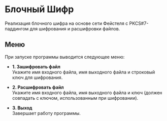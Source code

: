 # Блочный Шифр

Реализация блочного шифра на основе сети Фейстеля с PKCS#7-паддингом для шифрования и расшифровки файлов.

## Меню

При запуске программы выводится следующее меню:

- **1. Зашифровать файл**  
  Укажите имя входного файла, имя выходного файла и строковый ключ для шифрования.
  
- **2. Расшифровать файл**  
  Укажите имя входного файла, имя выходного файла и ключ (должен совпадать с ключом, использованным при шифровании).
  
- **3. Выход**  
  Завершает работу программы.

